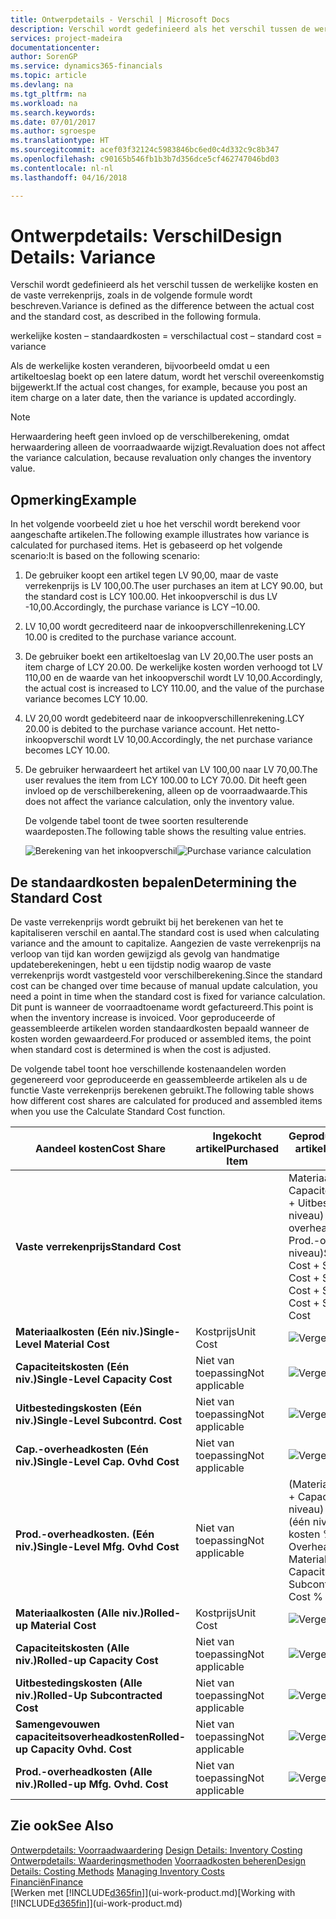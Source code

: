 ```yaml
---
title: Ontwerpdetails - Verschil | Microsoft Docs
description: Verschil wordt gedefinieerd als het verschil tussen de werkelijke kosten en de vaste verrekenprijs, zoals in de volgende formule wordt beschreven.
services: project-madeira
documentationcenter: 
author: SorenGP
ms.service: dynamics365-financials
ms.topic: article
ms.devlang: na
ms.tgt_pltfrm: na
ms.workload: na
ms.search.keywords: 
ms.date: 07/01/2017
ms.author: sgroespe
ms.translationtype: HT
ms.sourcegitcommit: acef03f32124c5983846bc6ed0c4d332c9c8b347
ms.openlocfilehash: c90165b546fb1b3b7d356dce5cf462747046bd03
ms.contentlocale: nl-nl
ms.lasthandoff: 04/16/2018

---
```

# <a name="design-details-variance"></a><span data-ttu-id="949d0-103">Ontwerpdetails: Verschil</span><span class="sxs-lookup"><span data-stu-id="949d0-103">Design Details: Variance</span></span>
<span data-ttu-id="949d0-104">Verschil wordt gedefinieerd als het verschil tussen de werkelijke kosten en de vaste verrekenprijs, zoals in de volgende formule wordt beschreven.</span><span class="sxs-lookup"><span data-stu-id="949d0-104">Variance is defined as the difference between the actual cost and the standard cost, as described in the following formula.</span></span>  

 <span data-ttu-id="949d0-105">werkelijke kosten – standaardkosten = verschil</span><span class="sxs-lookup"><span data-stu-id="949d0-105">actual cost – standard cost = variance</span></span>  

 <span data-ttu-id="949d0-106">Als de werkelijke kosten veranderen, bijvoorbeeld omdat u een artikeltoeslag boekt op een latere datum, wordt het verschil overeenkomstig bijgewerkt.</span><span class="sxs-lookup"><span data-stu-id="949d0-106">If the actual cost changes, for example, because you post an item charge on a later date, then the variance is updated accordingly.</span></span>  

> [!NOTE]  
>  <span data-ttu-id="949d0-107">Herwaardering heeft geen invloed op de verschilberekening, omdat herwaardering alleen de voorraadwaarde wijzigt.</span><span class="sxs-lookup"><span data-stu-id="949d0-107">Revaluation does not affect the variance calculation, because revaluation only changes the inventory value.</span></span>  

## <a name="example"></a><span data-ttu-id="949d0-108">Opmerking</span><span class="sxs-lookup"><span data-stu-id="949d0-108">Example</span></span>  
 <span data-ttu-id="949d0-109">In het volgende voorbeeld ziet u hoe het verschil wordt berekend voor aangeschafte artikelen.</span><span class="sxs-lookup"><span data-stu-id="949d0-109">The following example illustrates how variance is calculated for purchased items.</span></span> <span data-ttu-id="949d0-110">Het is gebaseerd op het volgende scenario:</span><span class="sxs-lookup"><span data-stu-id="949d0-110">It is based on the following scenario:</span></span>  

1. <span data-ttu-id="949d0-111">De gebruiker koopt een artikel tegen LV 90,00, maar de vaste verrekenprijs is LV 100,00.</span><span class="sxs-lookup"><span data-stu-id="949d0-111">The user purchases an item at LCY 90.00, but the standard cost is LCY 100.00.</span></span> <span data-ttu-id="949d0-112">Het inkoopverschil is dus LV -10,00.</span><span class="sxs-lookup"><span data-stu-id="949d0-112">Accordingly, the purchase variance is LCY –10.00.</span></span>  
2. <span data-ttu-id="949d0-113">LV 10,00 wordt gecrediteerd naar de inkoopverschillenrekening.</span><span class="sxs-lookup"><span data-stu-id="949d0-113">LCY 10.00 is credited to the purchase variance account.</span></span>  
3. <span data-ttu-id="949d0-114">De gebruiker boekt een artikeltoeslag van LV 20,00.</span><span class="sxs-lookup"><span data-stu-id="949d0-114">The user posts an item charge of LCY 20.00.</span></span> <span data-ttu-id="949d0-115">De werkelijke kosten worden verhoogd tot LV 110,00 en de waarde van het inkoopverschil wordt LV 10,00.</span><span class="sxs-lookup"><span data-stu-id="949d0-115">Accordingly, the actual cost is increased to LCY 110.00, and the value of the purchase variance becomes LCY 10.00.</span></span>  
4. <span data-ttu-id="949d0-116">LV 20,00 wordt gedebiteerd naar de inkoopverschillenrekening.</span><span class="sxs-lookup"><span data-stu-id="949d0-116">LCY 20.00 is debited to the purchase variance account.</span></span> <span data-ttu-id="949d0-117">Het netto-inkoopverschil wordt LV 10,00.</span><span class="sxs-lookup"><span data-stu-id="949d0-117">Accordingly, the net purchase variance becomes LCY 10.00.</span></span>  
5. <span data-ttu-id="949d0-118">De gebruiker herwaardeert het artikel van LV 100,00 naar LV 70,00.</span><span class="sxs-lookup"><span data-stu-id="949d0-118">The user revalues the item from LCY 100.00 to LCY 70.00.</span></span> <span data-ttu-id="949d0-119">Dit heeft geen invloed op de verschilberekening, alleen op de voorraadwaarde.</span><span class="sxs-lookup"><span data-stu-id="949d0-119">This does not affect the variance calculation, only the inventory value.</span></span>  

   <span data-ttu-id="949d0-120">De volgende tabel toont de twee soorten resulterende waardeposten.</span><span class="sxs-lookup"><span data-stu-id="949d0-120">The following table shows the resulting value entries.</span></span>  

   <span data-ttu-id="949d0-121">![Berekening van het inkoopverschil](media/design_details_inventory_costing_11_purchase_variance.png "design_details_inventory_costing_11_purchase_variance")</span><span class="sxs-lookup"><span data-stu-id="949d0-121">![Purchase variance calculation](media/design_details_inventory_costing_11_purchase_variance.png "design_details_inventory_costing_11_purchase_variance")</span></span>  

## <a name="determining-the-standard-cost"></a><span data-ttu-id="949d0-122">De standaardkosten bepalen</span><span class="sxs-lookup"><span data-stu-id="949d0-122">Determining the Standard Cost</span></span>  
 <span data-ttu-id="949d0-123">De vaste verrekenprijs wordt gebruikt bij het berekenen van het te kapitaliseren verschil en aantal.</span><span class="sxs-lookup"><span data-stu-id="949d0-123">The standard cost is used when calculating variance and the amount to capitalize.</span></span> <span data-ttu-id="949d0-124">Aangezien de vaste verrekenprijs na verloop van tijd kan worden gewijzigd als gevolg van handmatige updateberekeningen, hebt u een tijdstip nodig waarop de vaste verrekenprijs wordt vastgesteld voor verschilberekening.</span><span class="sxs-lookup"><span data-stu-id="949d0-124">Since the standard cost can be changed over time because of manual update calculation, you need a point in time when the standard cost is fixed for variance calculation.</span></span> <span data-ttu-id="949d0-125">Dit punt is wanneer de voorraadtoename wordt gefactureerd.</span><span class="sxs-lookup"><span data-stu-id="949d0-125">This point is when the inventory increase is invoiced.</span></span> <span data-ttu-id="949d0-126">Voor geproduceerde of geassembleerde artikelen worden standaardkosten bepaald wanneer de kosten worden gewaardeerd.</span><span class="sxs-lookup"><span data-stu-id="949d0-126">For produced or assembled items, the point when standard cost is determined is when the cost is adjusted.</span></span>  

 <span data-ttu-id="949d0-127">De volgende tabel toont hoe verschillende kostenaandelen worden gegenereerd voor geproduceerde en geassembleerde artikelen als u de functie Vaste verrekenprijs berekenen gebruikt.</span><span class="sxs-lookup"><span data-stu-id="949d0-127">The following table shows how different cost shares are calculated for produced and assembled items when you use the Calculate Standard Cost function.</span></span>  

|<span data-ttu-id="949d0-128">Aandeel kosten</span><span class="sxs-lookup"><span data-stu-id="949d0-128">Cost Share</span></span>|<span data-ttu-id="949d0-129">Ingekocht artikel</span><span class="sxs-lookup"><span data-stu-id="949d0-129">Purchased Item</span></span>|<span data-ttu-id="949d0-130">Geproduceerd/geassembleerd artikel</span><span class="sxs-lookup"><span data-stu-id="949d0-130">Produced/Assembled Item</span></span>|  
|----------------|--------------------|------------------------------|  
|<span data-ttu-id="949d0-131">**Vaste verrekenprijs**</span><span class="sxs-lookup"><span data-stu-id="949d0-131">**Standard Cost**</span></span>||<span data-ttu-id="949d0-132">Materiaalkosten (één niveau) + Capaciteitskosten (één niveau) + Uitbestedingskosten (één niveau) + Cap.-overheadkosten (één niveau) + Prod.-overheadkosten (één niveau)</span><span class="sxs-lookup"><span data-stu-id="949d0-132">Single-Level Material Cost + Single-Level Capacity Cost + Single-Level Subcontrd. Cost + Single-Level Cap. Ovhd. Cost + Single-Level Mfg. Ovhd. Cost</span></span>|  
|<span data-ttu-id="949d0-133">**Materiaalkosten (Eén niv.)**</span><span class="sxs-lookup"><span data-stu-id="949d0-133">**Single-Level Material Cost**</span></span>|<span data-ttu-id="949d0-134">Kostprijs</span><span class="sxs-lookup"><span data-stu-id="949d0-134">Unit Cost</span></span>|<span data-ttu-id="949d0-135">![Vergelijking 1](media/design_details_inventory_costing_11_equation_1.png "design_details_inventory_costing_11_equation_1")</span><span class="sxs-lookup"><span data-stu-id="949d0-135">![Equation 1](media/design_details_inventory_costing_11_equation_1.png "design_details_inventory_costing_11_equation_1")</span></span>|  
|<span data-ttu-id="949d0-136">**Capaciteitskosten (Eén niv.)**</span><span class="sxs-lookup"><span data-stu-id="949d0-136">**Single-Level Capacity Cost**</span></span>|<span data-ttu-id="949d0-137">Niet van toepassing</span><span class="sxs-lookup"><span data-stu-id="949d0-137">Not applicable</span></span>|<span data-ttu-id="949d0-138">![Vergelijking 2](media/design_details_inventory_costing_11_equation_2.png "design_details_inventory_costing_11_equation_2")</span><span class="sxs-lookup"><span data-stu-id="949d0-138">![Equation 2](media/design_details_inventory_costing_11_equation_2.png "design_details_inventory_costing_11_equation_2")</span></span>|  
|<span data-ttu-id="949d0-139">**Uitbestedingskosten (Eén niv.)**</span><span class="sxs-lookup"><span data-stu-id="949d0-139">**Single-Level Subcontrd. Cost**</span></span>|<span data-ttu-id="949d0-140">Niet van toepassing</span><span class="sxs-lookup"><span data-stu-id="949d0-140">Not applicable</span></span>|<span data-ttu-id="949d0-141">![Vergelijking 3](media/design_details_inventory_costing_11_equation_3.png "design_details_inventory_costing_11_equation_3")</span><span class="sxs-lookup"><span data-stu-id="949d0-141">![Equation 3](media/design_details_inventory_costing_11_equation_3.png "design_details_inventory_costing_11_equation_3")</span></span>|  
|<span data-ttu-id="949d0-142">**Cap.-overheadkosten (Eén niv.)**</span><span class="sxs-lookup"><span data-stu-id="949d0-142">**Single-Level Cap. Ovhd Cost**</span></span>|<span data-ttu-id="949d0-143">Niet van toepassing</span><span class="sxs-lookup"><span data-stu-id="949d0-143">Not applicable</span></span>|<span data-ttu-id="949d0-144">![Vergelijking 4](media/design_details_inventory_costing_11_equation_4.png "design_details_inventory_costing_11_equation_4")</span><span class="sxs-lookup"><span data-stu-id="949d0-144">![Equation 4](media/design_details_inventory_costing_11_equation_4.png "design_details_inventory_costing_11_equation_4")</span></span>|  
|<span data-ttu-id="949d0-145">**Prod.-overheadkosten. (Eén niv.)**</span><span class="sxs-lookup"><span data-stu-id="949d0-145">**Single-Level Mfg. Ovhd Cost**</span></span>|<span data-ttu-id="949d0-146">Niet van toepassing</span><span class="sxs-lookup"><span data-stu-id="949d0-146">Not applicable</span></span>|<span data-ttu-id="949d0-147">(Materiaalkosten (één niveau) + Capaciteitskosten (één niveau) + Uitbestedingskosten (één niveau)) \* Indirecte kosten % / 100 + Overheadtarief</span><span class="sxs-lookup"><span data-stu-id="949d0-147">(Single-Level Material Cost + Single-Level Capacity Cost + Single-Level Subcontrd. Cost) \* Indirect Cost % / 100 + Overhead Rate</span></span>|  
|<span data-ttu-id="949d0-148">**Materiaalkosten (Alle niv.)**</span><span class="sxs-lookup"><span data-stu-id="949d0-148">**Rolled-up Material Cost**</span></span>|<span data-ttu-id="949d0-149">Kostprijs</span><span class="sxs-lookup"><span data-stu-id="949d0-149">Unit Cost</span></span>|<span data-ttu-id="949d0-150">![Vergelijking 5](media/design_details_inventory_costing_11_equation_5.png "design_details_inventory_costing_11_equation_5")</span><span class="sxs-lookup"><span data-stu-id="949d0-150">![Equation 5](media/design_details_inventory_costing_11_equation_5.png "design_details_inventory_costing_11_equation_5")</span></span>|  
|<span data-ttu-id="949d0-151">**Capaciteitskosten (Alle niv.)**</span><span class="sxs-lookup"><span data-stu-id="949d0-151">**Rolled-up Capacity Cost**</span></span>|<span data-ttu-id="949d0-152">Niet van toepassing</span><span class="sxs-lookup"><span data-stu-id="949d0-152">Not applicable</span></span>|<span data-ttu-id="949d0-153">![Vergelijking 6](media/design_details_inventory_costing_11_equation_6.png "design_details_inventory_costing_11_equation_6")</span><span class="sxs-lookup"><span data-stu-id="949d0-153">![Equation 6](media/design_details_inventory_costing_11_equation_6.png "design_details_inventory_costing_11_equation_6")</span></span>|  
|<span data-ttu-id="949d0-154">**Uitbestedingskosten (Alle niv.)**</span><span class="sxs-lookup"><span data-stu-id="949d0-154">**Rolled-Up Subcontracted Cost**</span></span>|<span data-ttu-id="949d0-155">Niet van toepassing</span><span class="sxs-lookup"><span data-stu-id="949d0-155">Not applicable</span></span>|<span data-ttu-id="949d0-156">![Vergelijking 7](media/design_details_inventory_costing_11_equation_7.png "design_details_inventory_costing_11_equation_7")</span><span class="sxs-lookup"><span data-stu-id="949d0-156">![Equation 7](media/design_details_inventory_costing_11_equation_7.png "design_details_inventory_costing_11_equation_7")</span></span>|  
|<span data-ttu-id="949d0-157">**Samengevouwen capaciteitsoverheadkosten**</span><span class="sxs-lookup"><span data-stu-id="949d0-157">**Rolled-up Capacity Ovhd. Cost**</span></span>|<span data-ttu-id="949d0-158">Niet van toepassing</span><span class="sxs-lookup"><span data-stu-id="949d0-158">Not applicable</span></span>|<span data-ttu-id="949d0-159">![Vergelijking 8](media/design_details_inventory_costing_11_equation_8.png "design_details_inventory_costing_11_equation_8")</span><span class="sxs-lookup"><span data-stu-id="949d0-159">![Equation 8](media/design_details_inventory_costing_11_equation_8.png "design_details_inventory_costing_11_equation_8")</span></span>|  
|<span data-ttu-id="949d0-160">**Prod.-overheadkosten (Alle niv.)**</span><span class="sxs-lookup"><span data-stu-id="949d0-160">**Rolled-up Mfg. Ovhd. Cost**</span></span>|<span data-ttu-id="949d0-161">Niet van toepassing</span><span class="sxs-lookup"><span data-stu-id="949d0-161">Not applicable</span></span>|<span data-ttu-id="949d0-162">![Vergelijking 9](media/design_details_inventory_costing_11_equation_9.png "design_details_inventory_costing_11_equation_9")</span><span class="sxs-lookup"><span data-stu-id="949d0-162">![Equation 9](media/design_details_inventory_costing_11_equation_9.png "design_details_inventory_costing_11_equation_9")</span></span>|  

## <a name="see-also"></a><span data-ttu-id="949d0-163">Zie ook</span><span class="sxs-lookup"><span data-stu-id="949d0-163">See Also</span></span>  
 <span data-ttu-id="949d0-164">[Ontwerpdetails: Voorraadwaardering](design-details-inventory-costing.md) </span><span class="sxs-lookup"><span data-stu-id="949d0-164">[Design Details: Inventory Costing](design-details-inventory-costing.md) </span></span>  
 <span data-ttu-id="949d0-165">[Ontwerpdetails: Waarderingsmethoden](design-details-costing-methods.md) [Voorraadkosten beheren](finance-manage-inventory-costs.md)</span><span class="sxs-lookup"><span data-stu-id="949d0-165">[Design Details: Costing Methods](design-details-costing-methods.md) [Managing Inventory Costs](finance-manage-inventory-costs.md)</span></span>  
 [<span data-ttu-id="949d0-166">Financiën</span><span class="sxs-lookup"><span data-stu-id="949d0-166">Finance</span></span>](finance.md)  
 <span data-ttu-id="949d0-167">[Werken met [!INCLUDE[d365fin](includes/d365fin_md.md)]](ui-work-product.md)</span><span class="sxs-lookup"><span data-stu-id="949d0-167">[Working with [!INCLUDE[d365fin](includes/d365fin_md.md)]](ui-work-product.md)</span></span>

